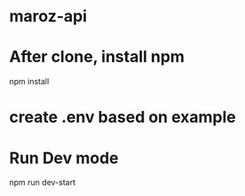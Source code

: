 # maroz-api

# After clone, install npm
npm install

# create .env based on example

# Run Dev mode
npm run dev-start